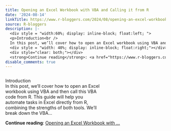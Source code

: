 ```yaml
---
title: Opening an Excel Workbook with VBA and Calling it from R
date: '2024-08-14'
linkTitle: https://www.r-bloggers.com/2024/08/opening-an-excel-workbook-with-vba-and-calling-it-from-r/
source: R-bloggers
description: |-
  <div style = "width:60%; display: inline-block; float:left; ">
  <p>Introduction<br />
  In this post, we’ll cover how to open an Excel workbook using VBA and then call this VBA code from R. This guide will help you automate tasks in Excel directly from R, combining the strengths of both tools. We’ll break down the VBA...</p></div>
  <div style = "width: 40%; display: inline-block; float:right;"></div>
  <div style="clear: both;"></div>
  <strong>Continue reading</strong>: <a href="https://www.r-bloggers.com/2024/08/opening-an-excel-workbook-with-vba-and-calling-it-from-r/">Opening an Excel Workbook with ...
disable_comments: true
---
```

<div style = "width:60%; display: inline-block; float:left; ">
<p>Introduction<br />
In this post, we’ll cover how to open an Excel workbook using VBA and then call this VBA code from R. This guide will help you automate tasks in Excel directly from R, combining the strengths of both tools. We’ll break down the VBA...</p></div>
<div style = "width: 40%; display: inline-block; float:right;"></div>
<div style="clear: both;"></div>
<strong>Continue reading</strong>: <a href="https://www.r-bloggers.com/2024/08/opening-an-excel-workbook-with-vba-and-calling-it-from-r/">Opening an Excel Workbook with ...